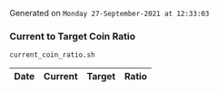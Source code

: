 Generated on `Monday 27-September-2021 at 12:33:03`

### Current to Target Coin Ratio
`current_coin_ratio.sh`

Date|Current|Target|Ratio
---|---|---|---

